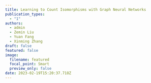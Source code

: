 ```yaml
---
title: Learning to Count Isomorphisms with Graph Neural Networks
publication_types:
  - "1"
authors:
  - admin
  - Zemin Liu
  - Yuan Fang
  - Xinming Zhang
draft: false
featured: false
image:
  filename: featured
  focal_point: Smart
  preview_only: false
date: 2023-02-19T15:20:37.718Z
---
```

